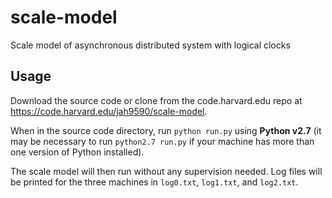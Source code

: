 # scale-model
Scale model of asynchronous distributed system with logical clocks

## Usage

Download the source code or clone from the code.harvard.edu repo at https://code.harvard.edu/jah9590/scale-model.

When in the source code directory, run `python run.py` using **Python v2.7** (it may be necessary to run `python2.7 run.py` if your machine has more than one version of Python installed).

The scale model will then run without any supervision needed. Log files will be printed for the three machines in `log0.txt`, `log1.txt`, and `log2.txt`.
